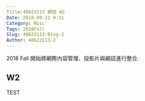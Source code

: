 ```yaml
---
Title:40623113 網誌 W2
Date: 2018-09-21 9:31
Category: Misc
Tags: 2018Fall
Slug: 40623113-Blog-2
Author: 40623113-2
---
```


2018 Fall 開始將網際內容管理、投影片與網誌進行整合.

<!-- PELICAN_END_SUMMARY -->

W2
----

TEST

